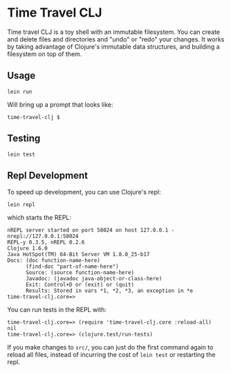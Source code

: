 # Time Travel CLJ

Time travel CLJ is a toy shell with an immutable filesystem.  You can create and delete files and directories and "undo" or "redo" your changes.  It works by taking advantage of Clojure's immutable data structures, and building a filesystem on top of them.

## Usage

```
lein run
```

Will bring up a prompt that looks like:

```
time-travel-clj $
```

## Testing

```
lein test
```

## Repl Development
To speed up development, you can use Clojure's repl:

```
lein repl
```

which starts the REPL: 

```
nREPL server started on port 58024 on host 127.0.0.1 - nrepl://127.0.0.1:58024
REPL-y 0.3.5, nREPL 0.2.6
Clojure 1.6.0
Java HotSpot(TM) 64-Bit Server VM 1.8.0_25-b17
Docs: (doc function-name-here)
      (find-doc "part-of-name-here")
      Source: (source function-name-here)
      Javadoc: (javadoc java-object-or-class-here)
      Exit: Control+D or (exit) or (quit)
      Results: Stored in vars *1, *2, *3, an exception in *e
time-travel-clj.core=>
```

You can run tests in the REPL with: 

```
time-travel-clj.core=> (require 'time-travel-clj.core :reload-all)
nil
time-travel-clj.core=> (clojure.test/run-tests)
```

If you make changes to `src/`, you can just do the first command again to reload all files, instead of incurring the cost of `lein test` or restarting the repl.



